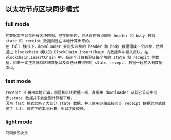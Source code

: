 ## 以太坊节点区块同步模式

### full mode
    在数据库中保存所有区块数据，但在同步时，只从远程节点同步 header 和 body 数据，state 和 receipt 数据则是在本地计算出来的。
    在 full 模式下，downloader 会同步区块的 header 和 body 数据组成一个区块，然后通过 blockchain 模块的 BlockChain.InsertChain 向数据库中插入区块。在 BlockChain.InsertChain 中，会逐个计算和验证每个块的 state 和 recepit 等数据，如果一切正常就将区块数据以及自己计算得到的 state、recepit 数据一起写入到数据库中。

### fast mode
    recepit 不再由本地计算，而是和区块数据一样，直接由 downloader 从其它节点中同步;state 数据并不会全部计算和下载。
    因为 fast 模式忽略了大部分 state 数据，并且使用网络直接同步 receipt 数据的方式替换了 full 模式下的本地计算，所以才比较快。

### light mode
    只同步区块头
